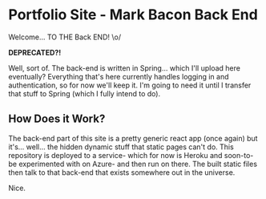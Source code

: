 # Portfolio Site - Mark Bacon Back End

Welcome... TO THE Back END! \o/

**DEPRECATED?!**

Well, sort of. The back-end is written in Spring... which I'll upload here eventually? Everything that's here currently handles logging in and authentication, so for now we'll keep it. I'm going to need it until I transfer that stuff to Spring (which I fully intend to do).

## How Does it Work?

The back-end part of this site is a pretty generic react app (once again) but it's... well... the hidden dynamic stuff that static pages can't do. This repository is deployed to a service- which for now is Heroku and soon-to-be experimented with on Azure- and then run on there. The built static files then talk to that back-end that exists somewhere out in the universe.

Nice.